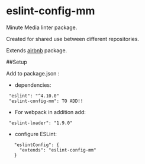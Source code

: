 # eslint-config-mm
Minute Media linter package.

Created for shared use between different repositories.

Extends [airbnb](https://github.com/airbnb/javascript/tree/master/packages/eslint-config-airbnb) package.

##Setup

Add to package.json :

* dependencies:
```
 "eslint": "^4.10.0"
 "eslint-config-mm": TO ADD!!
```
* For webpack in addition add:
```
 "eslint-loader": "1.9.0"
```
* configure ESLint:
```
   "eslintConfig": {
     "extends": "eslint-config-mm"
   }
```
